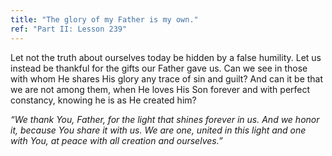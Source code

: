 ```yaml
---
title: "The glory of my Father is my own."
ref: "Part II: Lesson 239"
---
```


Let not the truth about ourselves today be hidden by a false humility.
Let us instead be thankful for the gifts our Father gave us. Can we see
in those with whom He shares His glory any trace of sin and guilt? And
can it be that we are not among them, when He loves His Son forever and
with perfect constancy, knowing he is as He created him?

*“We thank You, Father, for the light that shines forever in us. And we
honor it, because You share it with us. We are one, united in this light
and one with You, at peace with all creation and ourselves.”*

